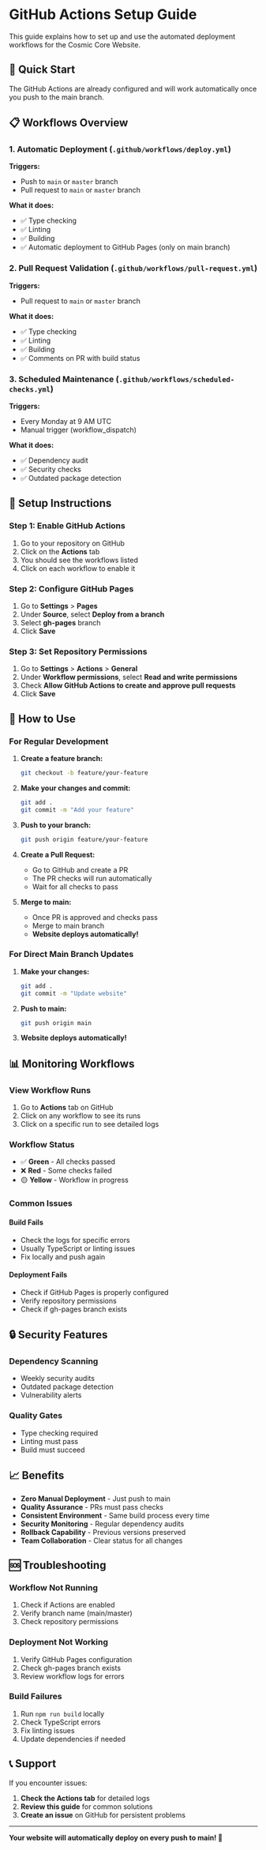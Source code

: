 # GitHub Actions Setup Guide

This guide explains how to set up and use the automated deployment workflows for the Cosmic Core Website.

## 🚀 Quick Start

The GitHub Actions are already configured and will work automatically once you push to the main branch.

## 📋 Workflows Overview

### 1. **Automatic Deployment** (`.github/workflows/deploy.yml`)

**Triggers:**
- Push to `main` or `master` branch
- Pull request to `main` or `master` branch

**What it does:**
- ✅ Type checking
- ✅ Linting
- ✅ Building
- ✅ Automatic deployment to GitHub Pages (only on main branch)

### 2. **Pull Request Validation** (`.github/workflows/pull-request.yml`)

**Triggers:**
- Pull request to `main` or `master` branch

**What it does:**
- ✅ Type checking
- ✅ Linting
- ✅ Building
- ✅ Comments on PR with build status

### 3. **Scheduled Maintenance** (`.github/workflows/scheduled-checks.yml`)

**Triggers:**
- Every Monday at 9 AM UTC
- Manual trigger (workflow_dispatch)

**What it does:**
- ✅ Dependency audit
- ✅ Security checks
- ✅ Outdated package detection

## 🔧 Setup Instructions

### Step 1: Enable GitHub Actions

1. Go to your repository on GitHub
2. Click on the **Actions** tab
3. You should see the workflows listed
4. Click on each workflow to enable it

### Step 2: Configure GitHub Pages

1. Go to **Settings** > **Pages**
2. Under **Source**, select **Deploy from a branch**
3. Select **gh-pages** branch
4. Click **Save**

### Step 3: Set Repository Permissions

1. Go to **Settings** > **Actions** > **General**
2. Under **Workflow permissions**, select **Read and write permissions**
3. Check **Allow GitHub Actions to create and approve pull requests**
4. Click **Save**

## 🎯 How to Use

### For Regular Development

1. **Create a feature branch:**
   ```bash
   git checkout -b feature/your-feature
   ```

2. **Make your changes and commit:**
   ```bash
   git add .
   git commit -m "Add your feature"
   ```

3. **Push to your branch:**
   ```bash
   git push origin feature/your-feature
   ```

4. **Create a Pull Request:**
   - Go to GitHub and create a PR
   - The PR checks will run automatically
   - Wait for all checks to pass

5. **Merge to main:**
   - Once PR is approved and checks pass
   - Merge to main branch
   - **Website deploys automatically!**

### For Direct Main Branch Updates

1. **Make your changes:**
   ```bash
   git add .
   git commit -m "Update website"
   ```

2. **Push to main:**
   ```bash
   git push origin main
   ```

3. **Website deploys automatically!**

## 📊 Monitoring Workflows

### View Workflow Runs

1. Go to **Actions** tab on GitHub
2. Click on any workflow to see its runs
3. Click on a specific run to see detailed logs

### Workflow Status

- ✅ **Green** - All checks passed
- ❌ **Red** - Some checks failed
- 🟡 **Yellow** - Workflow in progress

### Common Issues

#### Build Fails
- Check the logs for specific errors
- Usually TypeScript or linting issues
- Fix locally and push again

#### Deployment Fails
- Check if GitHub Pages is properly configured
- Verify repository permissions
- Check if gh-pages branch exists

## 🔒 Security Features

### Dependency Scanning
- Weekly security audits
- Outdated package detection
- Vulnerability alerts

### Quality Gates
- Type checking required
- Linting must pass
- Build must succeed

## 📈 Benefits

- **Zero Manual Deployment** - Just push to main
- **Quality Assurance** - PRs must pass checks
- **Consistent Environment** - Same build process every time
- **Security Monitoring** - Regular dependency audits
- **Rollback Capability** - Previous versions preserved
- **Team Collaboration** - Clear status for all changes

## 🆘 Troubleshooting

### Workflow Not Running
1. Check if Actions are enabled
2. Verify branch name (main/master)
3. Check repository permissions

### Deployment Not Working
1. Verify GitHub Pages configuration
2. Check gh-pages branch exists
3. Review workflow logs for errors

### Build Failures
1. Run `npm run build` locally
2. Check TypeScript errors
3. Fix linting issues
4. Update dependencies if needed

## 📞 Support

If you encounter issues:

1. **Check the Actions tab** for detailed logs
2. **Review this guide** for common solutions
3. **Create an issue** on GitHub for persistent problems

---

**Your website will automatically deploy on every push to main! 🚀** 